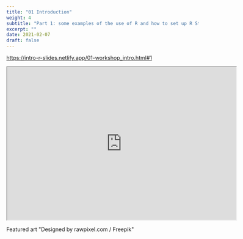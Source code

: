 ```yaml
---
title: "01 Introduction"
weight: 4
subtitle: "Part 1: some examples of the use of R and how to set up R Studio"
excerpt: ""
date: 2021-02-07
draft: false
---
```


https://intro-r-slides.netlify.app/01-workshop_intro.html#1

<iframe src="https://intro-r-slides.netlify.app/01-workshop_intro.html#1" width="600" height="400" loading="lazy" allowfullscreen></iframe> <script>fitvids('.shareagain', {players: 'iframe'});</script>

Featured art "Designed by rawpixel.com / Freepik"
